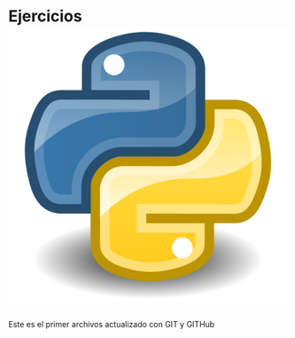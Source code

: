 # Ejercicios     ![Pyton](/assets/Python.png)

Este es el primer archivos actualizado con GIT y GITHub
